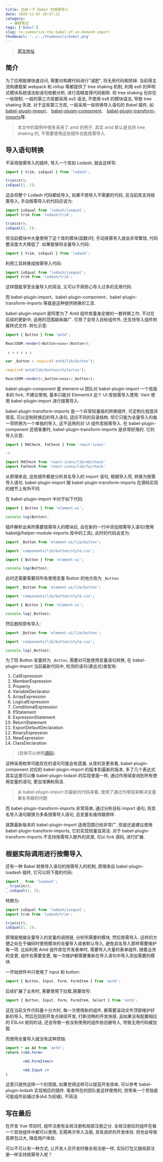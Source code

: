 ```yaml
---
title: 总结一下 Babel 的按需导入
date: 2020-11-07 20:57:21
category:
  - 编程笔记
tags: ['Babel']
slug: to-summarize-the-babel-of-on-demand-import
thumbnail: '../../thumbnails/babel.png'
---
```


> [原文地址](https://segmentfault.com/a/1190000037595844)

## 简介

为了应用能够快速访问, 需要对构建代码进行"减肥", 将无用代码剔除掉. 当前得主流构建框架 webpack 和 rollup 等都提供了 tree shaking 机制, 利用 es6 的声明式模块系统语法和语句依赖分析, 进行高精度得代码剔除. 但 tree shaking 也存在一些限制, 一般的第三方库都采用 es5 语法, 不使用 es6 的模块语法, 导致 tree shaking 失效. 对于这些第三方库, 一般采用一些转换导入语句的 Babel 插件, 如 [babel-plugin-import](https://www.npmjs.com/package/babel-plugin-import)、 [babel-plugin-component](https://www.npmjs.com/package/babel-plugin-component)、 [babel-plugin-transform-imports](https://www.npmjs.com/package/babel-plugin-transform-imports)等.

> 本文中的案例中很多采用了 antd 的例子, 其实 antd 默认是支持 tree shaking 的, 不需要使用这些插件也能按需导入.

## 导入语句转换

不采用按需导入的插件, 导入一个库如 Lodash, 就会这样写:

```js
import { trim, isEqual } from 'lodash';

trim(str);
isEqual(1, 2);
```

这会将整个 Lodash 代码都给导入, 如果不想导入不需要的代码, 且当前库支持按需导入, 手动按需导入的代码应该为:

```js
import isEqual from 'lodash/isequal';
import trim from 'lodash/trim';

trim(str);
isEqual(1, 2);
```

但当前模块中大量使用了这个库的模块(函数)时, 手动按需导入就会非常繁琐, 代码整洁度大大降低了. 如果能够将全量导入代码:

```js
import { trim, isEqual } from 'lodash';
```

利用工具转换成按需导入代码:

```js
import isEqual from 'lodash/isequal';
import trim from 'lodash/trim';
```

这样既能享受全量导入的简洁, 又可以不用担心导入过多的无用代码.

而 babel-plugin-import、babel-plugin-component、babel-plugin-transform-imports 等就是这种提供转换的工具.

babel-plugin-import 是阿里为了 Antd 组件库量身定做的一套转换工作, 不过在后续的更新中, 适用的范围越来越广. 它除了会导入目标组件外, 还支持导入组件附属样式文件. 转化示意:

```js
import { Button } from 'antd';

ReactDOM.render(<Button>xxxx</Button>);

 ↓ ↓ ↓ ↓ ↓ ↓

var _button = require('antd/lib/button');

require('antd/lib/button/style/css');

ReactDOM.render(<_button>xxxx</_button>);
```

babel-plugin-component 是 element-ui 团队对 babel-plugin-import 一个低版本的 fork, 不建议使用, 基本只能对 ElementUI 这个 UI 库按需导入使用. Vant 使用 babel-plugin-import 进行按需导入.

babel-plugin-transform-imports 是一个非常轻量级的转换插件, 可定制化程度非常高, 可以定制转换后的导入语句, 适应不同的目录结构. 但它只能为全量导入的每一项转换为一个单独的导入, 这不适用的对 UI 组件库按需导入. 在 babel-plugin-component 还很笨重时, babel-plugin-transform-imports 是非常好用的. 它的导入示意:

```js
import { MdCheck, FaCheck } from 'react-icons'

->

import MdCheck from 'react-icons/lib/md/check'
import FaCheck from 'react-icons/lib/fa/check'
```

从原理来说, 这些插件都是分析具名导入的 import 语句, 根据导入项, 转换为按需导入语句. babel-plugin-import 跟 babel-plugin-transform-imports 在源码实现的细节上有所不同.

在 babel-plugin-import 中对于如下代码:

```js
import { Button } from 'element-ui';

console.log(Button);
```

插件解析出来所需要按需导入的模块后, 会在新的一行中添加按需导入语句(使用 babel@/helper-module-imports 库中的工具), 此时的代码会变为:

```js
import _Button from 'element-ui/lib/button';

import 'components/lib/button/style.css';

import { Button } from 'element-ui';

console.log(Button);
```

此时还需要需要将所有使用变量 Button 的地方改为 `_Button`:

```js
import _Button from 'element-ui/lib/button';

import 'components/lib/button/style.css';

import { Button } from 'element-ui';

console.log(_Button);
```

然后删除原有导入:

```js
import _Button from 'element-ui/lib/button';

import 'components/lib/button/style.css';

console.log(_Button);
```

为了将 Button 变量转为 `_Button`, 需要对可能使用变量语句转换, 在 babel-plugin-import 当前最新代码中, 检测的语句(表达式)类型有:

1. CallExpression
2. MemberExpression
3. Property
4. VariableDeclarator
5. ArrayExpression
6. LogicalExpression
7. ConditionalExpression
8. IfStatement
9. ExpressionStatement
10. ReturnStatement
11. ExportDefaultDeclaration
12. BinaryExpression
13. NewExpression
14. ClassDeclaration

> (具体可以参照[源码](https://github.com/ant-design/babel-plugin-import/blob/master/src/Plugin.js)).

这种采用枚举可能存在的语句可能会有遗漏. 从库的变更来看, babel-plugin-component 对应的 babel-plugin-import 的版本到最新的版本, 多了几个表达式. 其实这里可以像 babel-plugin-lodash 的实现里面一样, 通过作用域查询到所有使用变量的语句, 更加准确和简洁.

> 从 babel-plugin-import 的最新的代码来看, 使用了通过作用域来解决变量重名导致的问题

而 babel-plugin-transform-imports 非常简单, 通过分析目标 import 语句, 将具名导入语句替换为多条按需导入语句, 且变量名维持跟原样.

就算最新版本的 babel-plugin-import 适用范围已经非常广, 但是还是建议使用 babel-plugin-transform-imports, 它的实现轻量且简洁. 对于 babel-plugin-transform-imports 不支持按需导入额外的资源, 可以 fork 源码, 进行扩展.

## 根据实际调用进行按需导入

还有一种 Babel 转换导入语句的按需导入的机制, 原理来自 babel-plugin-loadash 插件, 它可以将下面的代码:

```js
import _ from 'loadash';
_.trim(str);
_.isEqual(1, 2);
```

转换为:

```js
import isEqual from 'lodash/isequal';
import trim from 'lodash/trim';

trim(str);
isEqual(1, 2);
```

原理是根据全量导入的变量的调用链, 分析所需要的模块, 然后按需导入. 这样的方便之处在于编码时使用模块的全量导入或者默认导入, 避免具名导入那样需要维护每一项. 比如利用 Antd 组件库在开发表单时, 需要导入大量的表单组件, 随着业务的变更, 组件也需要变更, 每一次维护都需要重新在导入语句中导入添加需要的模块.

一开始控件中只使用了 input 和 button:

```js
import { Button, Input, Form, FormItem } from 'antd';
```

后续扩展了业务时, 需要使用下拉框,需要改写:

```js
import { Button, Input, Form, FormItem, Select } from 'antd';
```

这在当前文件代码量十分大时, 每一次使用新的组件, 都需要滚动文件顶部维护好新的导入, 然后在回到开发点继续开发, 打断流畅的开发快感. 且如果没有配置相应的 ESLint 规则的话, 还会导致一些没有使用的组件依旧被导入, 导致无用代码被加载.

而使用全量导入就没有这种烦恼:

```jsx
import * as Ad from 'antd';
return (<Ad.Form>

        <Ad.FormItem/>

        <Ad.Input />
)
```

这里只提供这样一个的思路, 如果觉得这样可以提高开发效率, 可以参考 babel-plugin-lodash 实现相应的插件. 笔者所在的团队是这样使用的, 但带来一个苦恼是可能组件前缀过多(Ad.为前缀), 不简洁.

## 写在最后

在开发 Vue 项目时, 组件注册有全局注册和局部注册之分. 全局注册后的组件在每一个其他组件中都可以使用, 无需再次导入注册, 具有良好的开发体验. 但也会导致首屏包过大, 降低用户体验.

可以不可以有一种方式, 让开发人员开发时像全局注册一样, 实际打包又跟局部注册一样支持按需导入呢？
